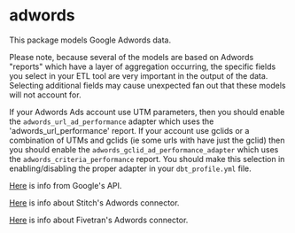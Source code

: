 # adwords

This package models Google Adwords data.

Please note, because several of the models are based on Adwords "reports" which
have a layer of aggregation occurring, the specific fields you select in your ETL
tool are very important in the output of the data. Selecting additional fields
may cause unexpected fan out that these models will not account for.

If your Adwords Ads account use UTM parameters, then you should enable the 
`adwords_url_ad_performance` adapter which uses the 'adwords_url_performance' report. 
If your account use gclids or a combination of UTMs and gclids (ie some urls 
with have just the gclid) then you should enable the `adwords_gclid_ad_performance_adapter`
which uses the `adwords_criteria_performance` report. You should make this selection in enabling/disabling the proper adapter in your `dbt_profile.yml` file.

[Here](https://developers.google.com/adwords/api/docs/appendix/reports) is info
from Google's API.

[Here](https://www.stitchdata.com/docs/integrations/saas/google-adwords#schema) 
is info about Stitch's Adwords connector. 

[Here](https://fivetran.com/docs/applications/google-ads/setup-guide) 
is info about Fivetran's Adwords connector.